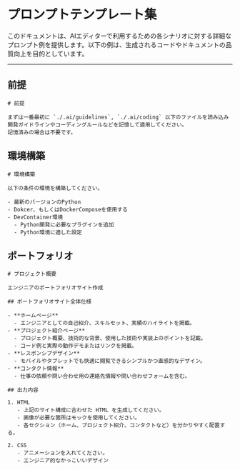 <!--
  プロンプトテンプレート集
  このファイルは、各シナリオに対するプロンプト例を記載しています。
  具体的な要件、出力形式、コードスタイルやルールなどを明記することで、より高品質な生成を目指します。
-->

# プロンプトテンプレート集

このドキュメントは、AIエディターで利用するための各シナリオに対する詳細なプロンプト例を提供します。以下の例は、生成されるコードやドキュメントの品質向上を目的としています。

---

## 前提

```
# 前提

まずは一番最初に `./.ai/guidelines`, `./.ai/coding` 以下のファイルを読み込み開発ガイドラインやコーディングルールなどを記憶して適用してください。
記憶済みの場合は不要です。

```

## 環境構築

```
# 環境構築

以下の条件の環境を構築してください。

- 最新のバージョンのPython
- Dokcer、もしくはDockerComposeを使用する
- DevContainer環境
  - Python開発に必要なプラグインを追加
  - Python環境に適した設定

```

## ポートフォリオ

```
# プロジェクト概要

エンジニアのポートフォリオサイト作成

## ポートフォリオサイト全体仕様

- **ホームページ**
  - エンジニアとしての自己紹介、スキルセット、実績のハイライトを掲載。
- **プロジェクト紹介ページ**
  - プロジェクト概要、技術的な背景、使用した技術や実装上のポイントを記載。
  - コード例と実際の動作デモまたはリンクを掲載。
- **レスポンシブデザイン**
  - モバイルやタブレットでも快適に閲覧できるシンプルかつ直感的なデザイン。
- **コンタクト情報**
  - 仕事の依頼や問い合わせ用の連絡先情報や問い合わせフォームを含む。

## 出力内容

1. HTML
   - 上記のサイト構成に合わせた HTML を生成してください。
   - 画像が必要な箇所はモックを使用してください。
   - 各セクション（ホーム、プロジェクト紹介、コンタクトなど）を分かりやすく配置する。

2. CSS
   - アニメーションを入れてください。
   - エンジニア的なかっこいいデザイン

```
